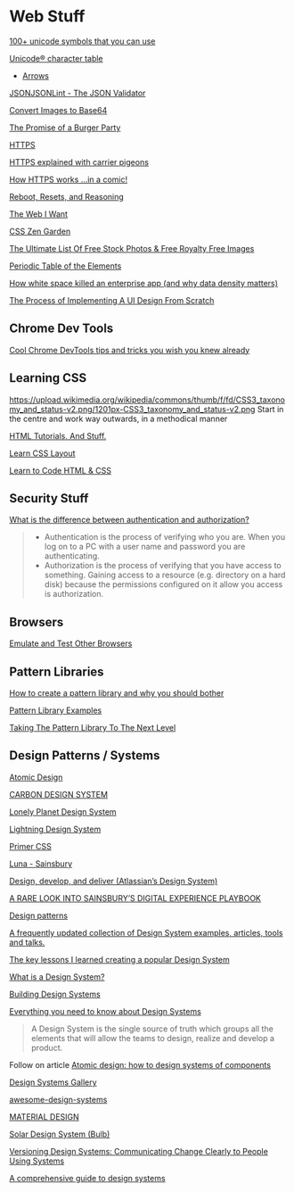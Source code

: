 # Web Stuff

[100+ unicode symbols that you can use](https://tutorialzine.com/2014/12/you-dont-need-icons-here-are-100-unicode-symbols-that-you-can-use)

[Unicode® character table](https://unicode-table.com/en/#control-character)
 - [Arrows](https://unicode-table.com/en/sets/arrows-symbols/)

[JSONJSONLint - The JSON Validator](https://jsonlint.com/)

[Convert Images to Base64](https://www.browserling.com/tools/image-to-base64)

[The Promise of a Burger Party](https://kosamari.com/notes/the-promise-of-a-burger-party)

[HTTPS](https://en.wikipedia.org/wiki/HTTPS)

[HTTPS explained with carrier pigeons](https://medium.freecodecamp.org/https-explained-with-carrier-pigeons-7029d2193351)

[How HTTPS works ...in a comic!](https://howhttps.works/)

[Reboot, Resets, and Reasoning](https://css-tricks.com/reboot-resets-reasoning/)

[The Web I Want](https://dev.to/quii/the-web-i-want-43o)

[CSS Zen Garden](http://www.csszengarden.com/)

[The Ultimate List Of Free Stock Photos & Free Royalty Free Images](https://www.eric-liang.com/blog/the-ultimate-list-of-free-stock-photos-free-royalty-free-images/)

[Periodic Table of the Elements](http://smm.zoomquiet.top/data/20110511083224/index.html)

[How white space killed an enterprise app (and why data density matters)](https://uxdesign.cc/how-white-space-killed-an-enterprise-app-and-why-data-density-matters-b3afad6a5f2a)

[The Process of Implementing A UI Design From Scratch](https://ishadeed.com/article/building-ui-design-scratch/)


## Chrome Dev Tools

[Cool Chrome DevTools tips and tricks you wish you knew already](https://medium.freecodecamp.org/cool-chrome-devtools-tips-and-tricks-you-wish-you-knew-already-f54f65df88d2)


## Learning CSS

https://upload.wikimedia.org/wikipedia/commons/thumb/f/fd/CSS3_taxonomy_and_status-v2.png/1201px-CSS3_taxonomy_and_status-v2.png
Start in the centre and work way outwards, in a methodical manner

[HTML Tutorials. And Stuff.](http://htmldog.com/)

[Learn CSS Layout](http://learnlayout.com/)

[Learn to Code HTML & CSS](https://learn.shayhowe.com/html-css/)



## Security Stuff

[What is the difference between authentication and authorization?](https://serverfault.com/questions/57077/what-is-the-difference-between-authentication-and-authorization)

>- Authentication is the process of verifying who you are. When you log on to a PC with a user name and password you are authenticating.
>- Authorization is the process of verifying that you have access to something. Gaining access to a resource (e.g. directory on a hard disk) because the permissions configured on it allow you access is authorization.


## Browsers

[Emulate and Test Other Browsers](https://developers.google.com/web/tools/chrome-devtools/device-mode/testing-other-browsers)


## Pattern Libraries

[How to create a pattern library and why you should bother](https://boagworld.com/`/pattern-library/)

[Pattern Library Examples](http://styleguides.io/examples.html)

[Taking The Pattern Library To The Next Level](https://www.smashingmagazine.com/taking-pattern-libraries-next-level/)

## Design Patterns / Systems

[Atomic Design](http://atomicdesign.bradfrost.com/table-of-contents/)

[CARBON DESIGN SYSTEM](https://www.carbondesignsystem.com/)

[Lonely Planet Design System](https://rizzo.lonelyplanet.com/styleguide/design-elements/colours)

[Lightning Design System](https://www.lightningdesignsystem.com/)

[Primer CSS](https://primer-css.now.sh/css)

[Luna - Sainsbury](https://luna.sainsburys.co.uk/guidelines)

[Design, develop, and deliver (Atlassian’s Design System)](https://atlassian.design/)

[A RARE LOOK INTO SAINSBURY’S DIGITAL EXPERIENCE PLAYBOOK](http://whatusersdo.com/blog/sainsburys-digital-experience/)

[Design patterns](http://ui-patterns.com/patterns)

[A frequently updated collection of Design System examples, articles, tools and talks.](https://designsystemsrepo.com/)

[The key lessons I learned creating a popular Design System](https://medium.com/asana-design/the-key-lessons-i-learned-creating-a-popular-design-system-d078c817b4dd)

[What is a Design System?](https://medium.muz.li/what-is-a-design-system-1e43d19e7696)

[Building Design Systems](https://medium.muz.li/building-design-systems-9bda90d8ec25)

[Everything you need to know about Design Systems](https://uxdesign.cc/everything-you-need-to-know-about-design-systems-54b109851969)

  >A Design System is the single source of truth which groups all the elements that will allow the teams to design, realize and develop a product.

Follow on article
[Atomic design: how to design systems of components](https://uxdesign.cc/atomic-design-how-to-design-systems-of-components-ab41f24f260e)

[Design Systems Gallery](https://designsystemsrepo.com/design-systems/)

[awesome-design-systems](https://github.com/alexpate/awesome-design-systems)

[MATERIAL DESIGN](https://material.io/)

[Solar Design System (Bulb)](https://design.bulb.co.uk/#/patterns/styles/colors/README.md)

[Versioning Design Systems: Communicating Change Clearly to People Using Systems](https://medium.com/eightshapes-llc/versioning-design-systems-48cceb5ace4d)

[A comprehensive guide to design systems](https://www.invisionapp.com/inside-design/guide-to-design-systems/)
